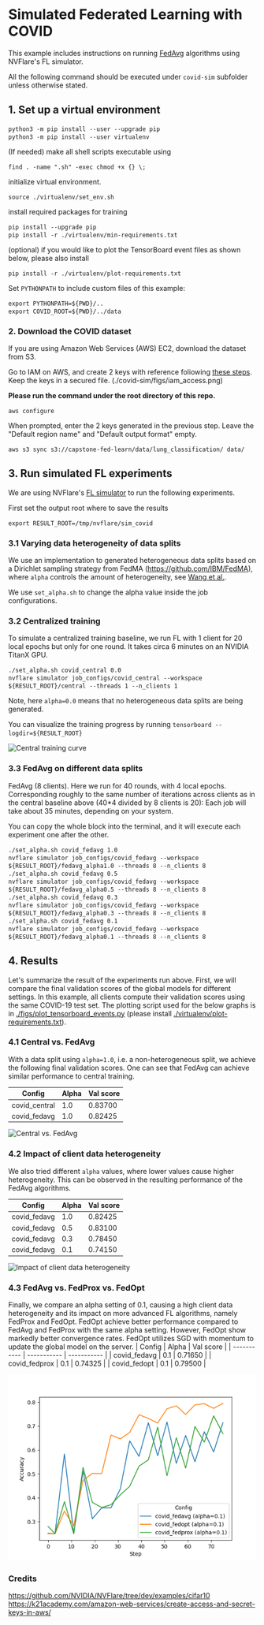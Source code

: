 # Simulated Federated Learning with COVID

This example includes instructions on running [FedAvg](https://arxiv.org/abs/1602.05629) algorithms using NVFlare's FL simulator.

All the following command should be executed under `covid-sim` subfolder unless otherwise stated.

## 1. Set up a virtual environment
```
python3 -m pip install --user --upgrade pip
python3 -m pip install --user virtualenv
```
(If needed) make all shell scripts executable using
```
find . -name ".sh" -exec chmod +x {} \;
```
initialize virtual environment.
```
source ./virtualenv/set_env.sh
```
install required packages for training
```
pip install --upgrade pip
pip install -r ./virtualenv/min-requirements.txt
```
(optional) if you would like to plot the TensorBoard event files as shown below, please also install
```
pip install -r ./virtualenv/plot-requirements.txt
```
Set `PYTHONPATH` to include custom files of this example:
```
export PYTHONPATH=${PWD}/..
export COVID_ROOT=${PWD}/../data
```

### 2. Download the COVID dataset 

If you are using Amazon Web Services (AWS) EC2, download the dataset from S3.

Go to IAM on AWS, and create 2 keys with reference foliowing [these steps](https://k21academy.com/amazon-web-services/create-access-and-secret-keys-in-aws/). Keep the keys in a secured file.
(./covid-sim/figs/iam_access.png)

**Please run the command under the root directory of this repo.**
```
aws configure
```
When prompted, enter the 2 keys generated in the previous step. Leave the "Default region name" and "Default output format" empty.
```
aws s3 sync s3://capstone-fed-learn/data/lung_classification/ data/
```

## 3. Run simulated FL experiments

We are using NVFlare's [FL simulator](https://nvflare.readthedocs.io/en/latest/user_guide/fl_simulator.html) to run the following experiments. 

First set the output root where to save the results
```
export RESULT_ROOT=/tmp/nvflare/sim_covid
```

### 3.1 Varying data heterogeneity of data splits

We use an implementation to generated heterogeneous data splits based on a Dirichlet sampling strategy 
from FedMA (https://github.com/IBM/FedMA), where `alpha` controls the amount of heterogeneity, 
see [Wang et al.](https://arxiv.org/abs/2002.06440).

We use `set_alpha.sh` to change the alpha value inside the job configurations.

### 3.2 Centralized training

To simulate a centralized training baseline, we run FL with 1 client for 20 local epochs but only for one round. 
It takes circa 6 minutes on an NVIDIA TitanX GPU.
```
./set_alpha.sh covid_central 0.0
nvflare simulator job_configs/covid_central --workspace ${RESULT_ROOT}/central --threads 1 --n_clients 1
```
Note, here `alpha=0.0` means that no heterogeneous data splits are being generated.

You can visualize the training progress by running `tensorboard --logdir=${RESULT_ROOT}`

![Central training curve](./covid-sim/figs/central_training.png)

### 3.3 FedAvg on different data splits

FedAvg (8 clients). Here we run for 40 rounds, with 4 local epochs. Corresponding roughly 
to the same number of iterations across clients as in the central baseline above (40*4 divided by 8 clients is 20):
Each job will take about 35 minutes, depending on your system. 

You can copy the whole block into the terminal, and it will execute each experiment one after the other.
```
./set_alpha.sh covid_fedavg 1.0
nvflare simulator job_configs/covid_fedavg --workspace ${RESULT_ROOT}/fedavg_alpha1.0 --threads 8 --n_clients 8
./set_alpha.sh covid_fedavg 0.5
nvflare simulator job_configs/covid_fedavg --workspace ${RESULT_ROOT}/fedavg_alpha0.5 --threads 8 --n_clients 8
./set_alpha.sh covid_fedavg 0.3
nvflare simulator job_configs/covid_fedavg --workspace ${RESULT_ROOT}/fedavg_alpha0.3 --threads 8 --n_clients 8
./set_alpha.sh covid_fedavg 0.1
nvflare simulator job_configs/covid_fedavg --workspace ${RESULT_ROOT}/fedavg_alpha0.1 --threads 8 --n_clients 8
```

## 4. Results

Let's summarize the result of the experiments run above. First, we will compare the final validation scores of 
the global models for different settings. In this example, all clients compute their validation scores using the
same COVID-19 test set. The plotting script used for the below graphs is in 
[./figs/plot_tensorboard_events.py](./covid-sim/figs/plot_tensorboard_events.py) 
(please install [./virtualenv/plot-requirements.txt](./covid-sim/virtualenv/plot-requirements.txt)).

### 4.1 Central vs. FedAvg
With a data split using `alpha=1.0`, i.e. a non-heterogeneous split, we achieve the following final validation scores.
One can see that FedAvg can achieve similar performance to central training.

| Config	| Alpha	| 	Val score	| 
| ----------- | ----------- |  ----------- |
| covid_central | 1.0	| 	0.83700	| 
| covid_fedavg  | 1.0	| 	0.82425	| 

![Central vs. FedAvg](./covid-sim/figs/central_vs_fedavg.png)

### 4.2 Impact of client data heterogeneity

We also tried different `alpha` values, where lower values cause higher heterogeneity. 
This can be observed in the resulting performance of the FedAvg algorithms.  

| Config |	Alpha |	Val score |
| ----------- | ----------- |  ----------- |
| covid_fedavg |	1.0 |	0.82425 |
| covid_fedavg |	0.5 |	0.83100 |
| covid_fedavg |	0.3 |	0.78450 |
| covid_fedavg |	0.1 |	0.74150 |

![Impact of client data heterogeneity](./covid-sim/figs/fedavg_alpha.png)


### 4.3 FedAvg vs. FedProx vs. FedOpt 
Finally, we compare an alpha setting of 0.1, causing a high client data heterogeneity and its impact on more advanced FL algorithms, namely FedProx and FedOpt. FedOpt achieve better performance compared to FedAvg and FedProx with the same alpha setting. However, FedOpt show markedly better convergence rates. FedOpt utilizes SGD with momentum to update the global model on the server. 
| Config |	Alpha |	Val score |
| ----------- | ----------- |  ----------- |
| covid_fedavg |	0.1 |	0.71650 |
| covid_fedprox |	0.1 |	0.74325 |
| covid_fedopt |	0.1 |	0.79500 |

![Different_setting_comparision](./covid-sim/figs/model_comparision.png)

### Credits

https://github.com/NVIDIA/NVFlare/tree/dev/examples/cifar10
https://k21academy.com/amazon-web-services/create-access-and-secret-keys-in-aws/
